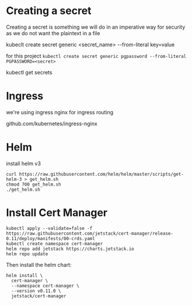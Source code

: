 # Creating a secret

Creating a secret is something we will do in an imperative way for security as we do not want the plaintext in a file

kubeclt create secret generic <secret_name> --from-literal key=value

for this project
`kubectl create secret generic pgpassword --from-literal PGPASSWORD=<secret>`

kubectl get secrets

# Ingress
we're using ingress nginx for ingress routing

github.com/kubernetes/ingress-nginx

# Helm
install helm v3

    curl https://raw.githubusercontent.com/helm/helm/master/scripts/get-helm-3 > get_helm.sh
    chmod 700 get_helm.sh
    ./get_helm.sh

# Install Cert Manager

    kubectl apply --validate=false -f https://raw.githubusercontent.com/jetstack/cert-manager/release-0.11/deploy/manifests/00-crds.yaml
    kubectl create namespace cert-manager
    helm repo add jetstack https://charts.jetstack.io
    helm repo update

Then install the helm chart:

    helm install \
      cert-manager \
      --namespace cert-manager \
      --version v0.11.0 \
      jetstack/cert-manager
